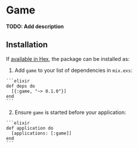 # Game

**TODO: Add description**

## Installation

If [available in Hex](https://hex.pm/docs/publish), the package can be installed as:

  1. Add `game` to your list of dependencies in `mix.exs`:

    ```elixir
    def deps do
      [{:game, "~> 0.1.0"}]
    end
    ```

  2. Ensure `game` is started before your application:

    ```elixir
    def application do
      [applications: [:game]]
    end
    ```

